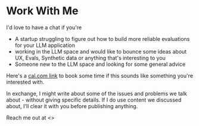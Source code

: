 # Work With Me


I'd love to have a chat if you're

- A startup struggling to figure out how to build more reliable evaluations for your LLM application
- working in the LLM space and would like to bounce some ideas about UX, Evals, Synthetic data or anything that's interesting to you
- Someone new to the LLM space and looking for some general advice

Here's a [cal.com link](https://cal.com/sandipanhaldar/30min) to book some time if this sounds like something you're interested with.

In exchange, I might write about some of the issues and problems we talk about - without giving specific details. If I do use content we discussed about, I'll clear it with you before publishing anything.

Reach me out at <>
